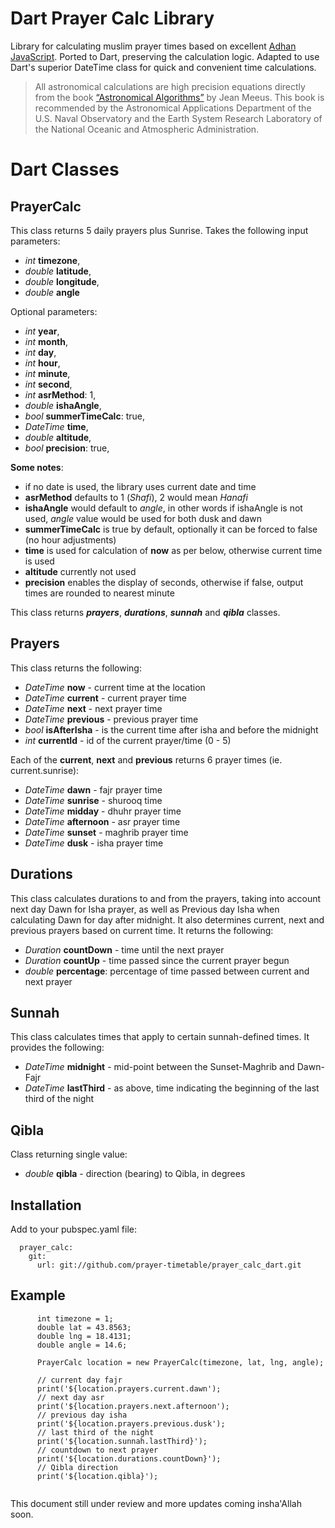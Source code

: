 # Dart Prayer Calc Library

Library for calculating muslim prayer times based on excellent [Adhan JavaScript](https://github.com/batoulapps/adhan-js). Ported to Dart, preserving the calculation logic. Adapted to use Dart's superior DateTime class for quick and convenient time calculations.

> All astronomical calculations are high precision equations directly from the book [“Astronomical Algorithms”](http://www.willbell.com/math/mc1.htm) by Jean Meeus. This book is recommended by the Astronomical Applications Department of the U.S. Naval Observatory and the Earth System Research Laboratory of the National Oceanic and Atmospheric Administration.

# Dart Classes

## PrayerCalc

This class returns 5 daily prayers plus Sunrise. Takes the following input parameters:

- _int_ **timezone**,
- _double_ **latitude**,
- _double_ **longitude**,
- _double_ **angle**

Optional parameters:

- _int_ **year**,
- _int_ **month**,
- _int_ **day**,
- _int_ **hour**,
- _int_ **minute**,
- _int_ **second**,
- _int_ **asrMethod**: 1,
- _double_ **ishaAngle**,
- _bool_ **summerTimeCalc**: true,
- _DateTime_ **time**,
- _double_ **altitude**,
- _bool_ **precision**: true,

**Some notes**:

- if no date is used, the library uses current date and time
- **asrMethod** defaults to 1 (_Shafi_), 2 would mean _Hanafi_
- **ishaAngle** would default to _angle_, in other words if ishaAngle is not used, _angle_ value would be used for both dusk and dawn
- **summerTimeCalc** is true by default, optionally it can be forced to false (no hour adjustments)
- **time** is used for calculation of **now** as per below, otherwise current time is used
- **altitude** currently not used
- **precision** enables the display of seconds, otherwise if false, output times are rounded to nearest minute

This class returns **_prayers_**, **_durations_**, **_sunnah_** and **_qibla_** classes.

## Prayers

This class returns the following:

- _DateTime_ **now** - current time at the location
- _DateTime_ **current** - current prayer time
- _DateTime_ **next** - next prayer time
- _DateTime_ **previous** - previous prayer time
- _bool_ **isAfterIsha** - is the current time after isha and before the midnight
- _int_ **currentId** - id of the current prayer/time (0 - 5)

Each of the **current**, **next** and **previous** returns 6 prayer times (ie. current.sunrise):

- _DateTime_ **dawn** - fajr prayer time
- _DateTime_ **sunrise** - shurooq time
- _DateTime_ **midday** - dhuhr prayer time
- _DateTime_ **afternoon** - asr prayer time
- _DateTime_ **sunset** - maghrib prayer time
- _DateTime_ **dusk** - isha prayer time

## Durations

This class calculates durations to and from the prayers, taking into account next day Dawn for Isha prayer, as well as Previous day Isha when calculating Dawn for day after midnight. It also determines current, next and previous prayers based on current time. It returns the following:

- _Duration_ **countDown** - time until the next prayer
- _Duration_ **countUp** - time passed since the current prayer begun
- _double_ **percentage**: percentage of time passed between current and next prayer

## Sunnah

This class calculates times that apply to certain sunnah-defined times. It provides the following:

- _DateTime_ **midnight** - mid-point between the Sunset-Maghrib and Dawn-Fajr
- _DateTime_ **lastThird** - as above, time indicating the beginning of the last third of the night

## Qibla

Class returning single value:

- _double_ **qibla** - direction (bearing) to Qibla, in degrees

## Installation

Add to your pubspec.yaml file:

```
  prayer_calc:
    git:
      url: git://github.com/prayer-timetable/prayer_calc_dart.git
```

## Example

```
      int timezone = 1;
      double lat = 43.8563;
      double lng = 18.4131;
      double angle = 14.6;

      PrayerCalc location = new PrayerCalc(timezone, lat, lng, angle);

      // current day fajr
      print('${location.prayers.current.dawn');
      // next day asr
      print('${location.prayers.next.afternoon');
      // previous day isha
      print('${location.prayers.previous.dusk');
      // last third of the night
      print('${location.sunnah.lastThird}');
      // countdown to next prayer
      print('${location.durations.countDown}');
      // Qibla direction
      print('${location.qibla}');


```

This document still under review and more updates coming insha'Allah soon.

